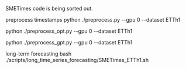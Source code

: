 SMETimes code is being sorted out.


preprocess timestamps
python ./preprocess.py --gpu 0 --dataset ETTh1

python ./preprocess_opt.py --gpu 0 --dataset ETTh1

python ./preprocess_gpt.py --gpu 0 --dataset ETTh1

long-term forecasting
bash ./scripts/long_time_series_forecasting/SMETimes_ETTh1.sh
